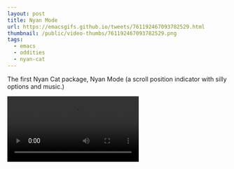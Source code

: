 ```yaml
---
layout: post
title: Nyan Mode
url: https://emacsgifs.github.io/tweets/761192467093782529.html
thumbnail: /public/video-thumbs/761192467093782529.png
tags:
  - emacs
  - oddities
  - nyan-cat
---
```


The first Nyan Cat package, Nyan Mode (a scroll position indicator with silly options and music.)

<video controls autoplay>
  <source src="/public/videos/761192467093782529.mp4" type="video/mp4">
    Sorry your browser does not support the video tag, maybe time to upgrade?
</video>
